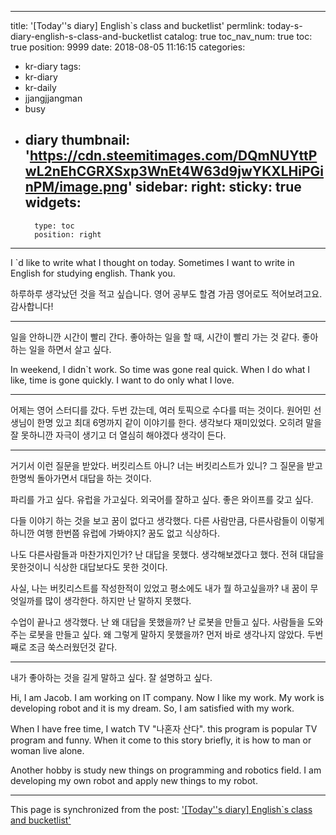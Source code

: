 
---
title: '[Today''s diary] English`s class and bucketlist'
permlink: today-s-diary-english-s-class-and-bucketlist
catalog: true
toc_nav_num: true
toc: true
position: 9999
date: 2018-08-05 11:16:15
categories:
- kr-diary
tags:
- kr-diary
- kr-daily
- jjangjjangman
- busy
- diary
thumbnail: 'https://cdn.steemitimages.com/DQmNUYttPwL2nEhCGRXSxp3WnEt4W63d9jwYKXLHiPGinPM/image.png'
sidebar:
    right:
        sticky: true
widgets:
    -
        type: toc
        position: right
---


I `d like to write what I thought on today.
Sometimes I want to write in English for studying english.
Thank you.

하루하루 생각났던 것을 적고 싶습니다.
영어 공부도 할겸 가끔 영어로도 적어보려고요.
감사합니다!

---

일을 안하니깐 시간이 빨리 간다.
좋아하는 일을 할 때, 시간이 빨리 가는 것 같다.
좋아하는 일을 하면서 살고 싶다.

In weekend, I didn`t work. So time was gone real quick.
When I do what I like, time is gone quickly.
I want to do only what I love.

---

어제는 영어 스터디를 갔다.
두번 갔는데, 여러 토픽으로 수다를 떠는 것이다.
원어민 선생님이 한명 있고 최대 6명까지 같이 이야기를 한다.
생각보다 재미있었다.
오히려 말을 잘 못하니깐 자극이 생기고 
더 열심히 해야겠다 생각이 든다.

---

거기서 이런 질문을 받았다.
버킷리스트 아니? 너는 버킷리스트가 있니?
그 질문을 받고 한명씩 돌아가면서 대답을 하는 것이다.

파리를 가고 싶다. 유럽을 가고싶다.
외국어를 잘하고 싶다. 
좋은 와이프를 갖고 싶다.

다들 이야기 하는 것을 보고 꿈이 없다고 생각했다.
다른 사람만큼, 다른사람들이 이렇게 하니깐
여행 한번쯤 유럽에 가봐야지?
꿈도 없고 식상하다.

나도 다른사람들과 마찬가지인가?
난 대답을 못했다. 생각해보겠다고 했다.
전혀 대답을 못한것이니 식상한 대답보다도 못한 것이다.

사실, 나는 버킷리스트를 작성한적이 있었고
평소에도 내가 뭘 하고싶을까? 내 꿈이 무엇일까를 많이 생각한다.
하지만 난 말하지 못했다.

수업이 끝나고 생각했다. 난 왜 대답을 못했을까?
난 로봇을 만들고 싶다. 사람들을 도와주는 로봇을 만들고 싶다.
왜 그렇게 말하지 못했을까?
먼저 바로 생각나지 않았다. 두번째로 조금 쑥스러웠던것 같다.

---

내가 좋아하는 것을 길게 말하고 싶다.
잘 설명하고 싶다.

Hi, I am Jacob.
I am working on IT company.
Now I like my work.
My work is developing robot and it is my dream.
So, I am satisfied with my work.

When I have free time, I watch TV "나혼자 산다".
this program is popular TV program and funny.
When it come to this story briefly,  it is how to man or woman live alone.

Another hobby is study new things on programming and robotics field.
I am developing my own robot and apply new things to my robot.

- - -

This page is synchronized from the post: ['[Today''s diary] English`s class and bucketlist'](https://steemit.com/@jacobyu/today-s-diary-english-s-class-and-bucketlist)
